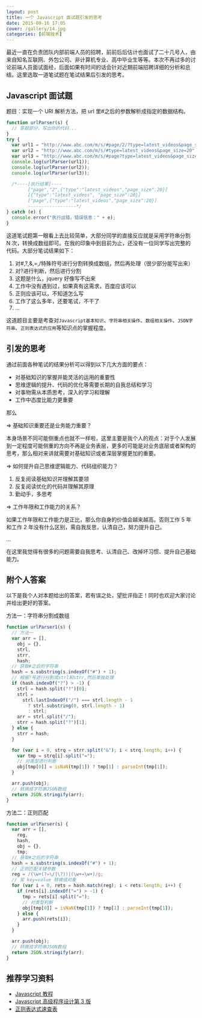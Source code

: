 ```yaml
---
layout: post
title: 一个 Javascript 面试题引发的思考
date: 2015-09-16 17:05
cover: /gallery/14.jpg
categories: [前端技术]
---
```


最近一直在负责团队内部前端人员的招聘，前前后后估计也面试了二十几号人，由来自知名互联网、外包公司、非计算机专业、高中毕业生等等。本次不再过多的讨论前端人员面试面经，后面如果有时间的话会针对近期前端招聘详细的分析和总结。这里选取一道笔试题在笔试结果后引发的思考。

## Javascript 面试题

题目：实现一个 URI 解析方法，把 url 里#之后的参数解析成指定的数据结构。

```javascript
function urlParser(s) {
  // 答题部分，写出你的代码...
}
try {
  var url1 = "http://www.abc.com/m/s/#page/2/?type=latest_videos&page_size=20";
  var url2 = "http://www.abc.com/m/s/#type=latest_videos&page_size=20";
  var url3 = "http://www.abc.com/m/s/#page?type=latest_videos&page_size=20";
  console.log(urlParser(url1));
  console.log(urlParser(url2));
  console.log(urlParser(url3));

  /*----[执行结果]----
        ["page","2",{"type":"latest_videos","page_size":20}]
        [{"type":"latest_videos", "page_size":20}]
        ["page",{"type":"latest_videos","page_size":20}]
        ------------------*/
} catch (e) {
  console.error("执行出错，错误信息：" + e);
}
```

这道笔试题第一眼看上去比较简单，大部分同学的直接反应就是采用字符串分割 N 次，转换成数组即可。在我的印象中到目前为止，还没有一位同学写出完整的代码。大部分笔试结果如下：

<!--more-->

1. 对#,?,&,=,/特殊符号进行分割转换成数组，然后再处理（很少部分能写出来）
2. 对?进行判断，然后进行分割
3. 这题是什么，jquery 好像写不出来
4. 工作中没有遇到过，如果真有这需求，百度应该可以
5. 正则应该可以，不知道怎么写
6. 工作了这么多年，还要笔试，不干了
7. ...

这道题目主要是考查对`Javascript基本知识`、`字符串相关操作`、`数组相关操作`、`JSON字符串`、`正则表达式的应用`等知识点的掌握程度。

## 引发的思考

通过前面各种笔试的结果分析可以得到以下几大方面的要点：

- 对基础知识的掌握并能灵活的运用的重要性
- 思维逻辑的提升、代码的优化等需要长期的自我总结和学习
- 对事物需从本质思考，深入的学习和理解
- 工作中态度比能力更重要

那么

=> 基础知识重要还是业务能力重要？

本身场景不同可能侧重点也就不一样啦，这里主要是我个人的观点：对于个人发展到一定程度可能侧重的方向不再是业务表层，更多的可能是对业务底层或者架构的思考，那么相对来讲就需要对基础知识或者深层掌握更加的重要。

=> 如何提升自己思维逻辑能力、代码组织能力？

1. 反复阅读基础知识并理解其要领
2. 反复阅读优化的代码并理解其原理
3. 勤动手，多思考

=> 工作年限和工作能力的关系？

如果工作年限和工作能力是正比，那么你自身的价值会越来越高。否则工作 5 年和工作 2 年没有什么区别，需自我反思，认清自己，努力提升自己。

...

在这里我觉得有很多的问题需要自我思考、认清自己、改掉坏习惯、提升自己基础能力。

## 附个人答案

以下是我个人对本题给出的答案，若有误之处，望批评指正！同时也欢迎大家讨论并给出更好的答案。

方法一：字符串分割成数组

```javascript
function urlParser1(s) {
  // 方法一
  var arr = [],
    obj = {},
    strl,
    strr,
    hash;
  // 获取#之后的字符串
  hash = s.substring(s.indexOf("#") + 1);
  // 根据?号进行分割成strl和strr,然后单独处理
  if (hash.indexOf("?") > -1) {
    strl = hash.split("?")[0];
    strl =
      strl.lastIndexOf("/") === strl.length - 1
        ? strl.substring(0, strl.length - 1)
        : strl;
    arr = strl.split("/");
    strr = hash.split("?")[1];
  } else {
    strr = hash;
  }

  for (var i = 0, strq = strr.split("&"); i < strq.length; i++) {
    var tmp = strq[i].split("=");
    // 对类型进行判断
    obj[tmp[0]] = isNaN(tmp[1]) ? tmp[1] : parseInt(tmp[1]);
  }

  arr.push(obj);
  // 转换成字符串JSON数组
  return JSON.stringify(arr);
}
```

方法二：正则匹配

```javascript
function urlParser(s) {
  var arr = [],
    reg,
    hash,
    obj = {},
    tmp;
  // 获取#之后的字符串
  hash = s.substring(s.indexOf("#") + 1);
  // 正则匹配关键参数
  reg = /(\w+(?=\/|\?))|(\w+=\w+)/g;
  // 奖 key=value 转换成对象
  for (var i = 0, rets = hash.match(reg); i < rets.length; i++) {
    if (rets[i].indexOf("=") > -1) {
      tmp = rets[i].split("=");
      // 对类型判断
      obj[tmp[0]] = isNaN(tmp[1]) ? tmp[1] : parseInt(tmp[1]);
    } else {
      arr.push(rets[i]);
    }
  }

  arr.push(obj);
  // 转换成字符串JSON数组
  return JSON.stringify(arr);
}
```

## 推荐学习资料

- [Javascript 教程](http://www.w3school.com.cn/js/index.asp)
- [Javascript 高级程序设计第 3 版](http://book.douban.com/subject/10546125/)
- [正则表达式速查表](http://www.jb51.net/shouce/jquery1.82/regexp.html)
